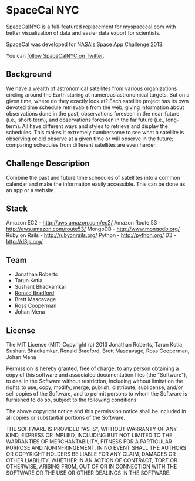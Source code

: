 # SpaceCal NYC

[SpaceCalNYC](http://spacecalnyc.com/) is a full-featured replacement for myspacecal.com with better visualization of data and easier data export for scientists.

SpaceCal was developed for [NASA's Space App Challenge 2013](http://spaceappschallenge.org/).

You can [follow SpaceCalNYC on Twitter](https://twitter.com/spacecalnyc).

## Background

We have a wealth of astronomical satellites from various organizations circling around the Earth staring at numerous astronomical targets. But on a given time, where do they exactly look at? Each satellite project has its own devoted time schedule retrievable from the web, giving information about observations done in the past, observations foreseen in the near-future (i.e., short-term), and observations foreseen in the far future (i.e., long-term). All have different ways and styles to retrieve and display the schedules. This makes it extremely cumbersome to see what a satellite is observing or did observe at a given time or will observe in the future; comparing schedules from different satellites are even harder.

## Challenge Description

Combine the past and future time schedules of satellites into a common calendar and make the information easily accessible. This can be done as an app or a website.

## Stack

Amazon EC2 - http://aws.amazon.com/ec2/
Amazon Route 53 - http://aws.amazon.com/route53/
MongoDB - http://www.mongodb.org/
Ruby on Rails - http://rubyonrails.org/
Python - http://python.org/
D3 - http://d3js.org/

## Team
* Jonathan Roberts
* Tarun Kotia
* Sushant Bhadkamkar
* [Ronald Bradford](http://ronaldbradford.com)
* Brett Mascavage
* Ross Cooperman
* Johan Mena

## License

The MIT License (MIT)
Copyright (c) 2013 Jonathan Roberts, Tarun Kotia, Sushant Bhadkamkar, Ronald Bradford, Brett Mascavage, Ross Cooperman, Johan Mena

Permission is hereby granted, free of charge, to any person obtaining a copy of this software and associated documentation files (the "Software"), to deal in the Software without restriction, including without limitation the rights to use, copy, modify, merge, publish, distribute, sublicense, and/or sell copies of the Software, and to permit persons to whom the Software is furnished to do so, subject to the following conditions:

The above copyright notice and this permission notice shall be included in all copies or substantial portions of the Software.

THE SOFTWARE IS PROVIDED "AS IS", WITHOUT WARRANTY OF ANY KIND, EXPRESS OR IMPLIED, INCLUDING BUT NOT LIMITED TO THE WARRANTIES OF MERCHANTABILITY, FITNESS FOR A PARTICULAR PURPOSE AND NONINFRINGEMENT. IN NO EVENT SHALL THE AUTHORS OR COPYRIGHT HOLDERS BE LIABLE FOR ANY CLAIM, DAMAGES OR OTHER LIABILITY, WHETHER IN AN ACTION OF CONTRACT, TORT OR OTHERWISE, ARISING FROM, OUT OF OR IN CONNECTION WITH THE SOFTWARE OR THE USE OR OTHER DEALINGS IN THE SOFTWARE.


